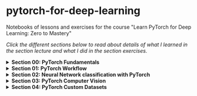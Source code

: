 # pytorch-for-deep-learning
Notebooks of lessons and exercises for the course "Learn PyTorch for Deep Learning: Zero to Mastery"

*Click the different sections below to read about details of what I learned in the section lecture and what I did in the section exercises.*

<details>

<summary><b>Section 00: PyTorch Fundamentals</b></summary>

## Section 00: PyTorch Fundamentals

### Lecture Notebook:

 Going over PyTorch fundamentals such as creating tensors in different ways, finding information about tensors, tensor operations for tensor manipulation, matrix operations, and comparaing PyTorch tensors and NumPy arrays.

### Exercise Notebook:

Simple exercises of creating PyTorch tensors and manipulating them.

</details>

<details>

<summary><b>Section 01: PyTorch Workflow</b></summary>

## Section 01: PyTorch Workflow

### Lecture Notebook:

Going over a PyTorch end-to-end workflow. We start by preparing and loading data, then we build a linear model and we train the data on theh linear model. While training thhe data we plot the curves of the training loss and testing loss. We then go over saving and loading the training model.

### Exercise Notebook:

Replicate the PyTorch workflow using a straight-line dataset. A linear model is created by subclassing `nn.Module`. We create a loss function with `nn.L1Loss` and an optimizer using `torch.optim.SGD`. I train the model and then I made predictions using the test data. Lastly, I saved the trained model's `state_dict` to a file.

![Making predictions with the training data and testing data of a linear dataset with a linear model.][exercise_01]

*Making predictions with the training data and testing data of a linear dataset with a linear model.*

</details>

<details>

<summary><b>Section 02: Neural Network classification with PyTorch</b></summary>

## Section 02: Neural Network classification with PyTorch

### Lecture Notebook:

A 2-D non-linear dataset that forms two concentric circles is used in this lecture. The first model that is used to make predictions is a neural network with two linear layers. The loss was high and the accuracy was low for this model.

![Making predictions on non-linear data with model 0.][lecture_02_00]

*The predictions on 2-D concentric circles dataset of a neural network with 2 linear layers.*

The model was then improved with more linear layers, more hidden units, and more epochs to train on. The results for this "improved" model were also poor. We then tested the model to see if it can make predictions on straight-line data like lecture 01. The improved model had low loss and high accuracy with linear data.

Knowing we needed a model with non-linearity, a [ReLU](https://en.wikipedia.org/wiki/Rectifier_(neural_networks)) activation function was added to create a new model that is able to make predictions on non-linear data. This new non-linear model had a test loss of around 0.035 and a test accuracy of 100%.


![Making predictions on non-linear data with model 1.][lecture_02_01]

*The predictions on 2-D concentric circles dataset of a neural network using the non-linear ReLU activation function.*

In the next part of the lecture, we replicated, with code, non-linear activation functions.

We then built a multi-class classification neural network model (linear->ReLU-Linear->ReLU-Linear). We used [SKLearn's make_blobs dataset](https://scikit-learn.org/stable/modules/generated/sklearn.datasets.make_blobs.html) to make four isotropic Gaussian blobs to classify. This architecture had a testing loss of 0.0266 and over 99.50% test accuracy.

![Decision boundaries on blob dataset][lecture_02_02]

*Decision boundaries on training and testing blob datgasets.*

### Exercise Notebook:

Used [SKLearn's make_moons dataset](https://scikit-learn.org/stable/modules/generated/sklearn.datasets.make_moons.html) where I created 2 moons to attempt to make a decision boundary on. The architecture of the neural network model that I used consisted of 3 hidden linear layers using ReLU activation functions. This model had a test loss of 0.004 and a test accuracy of 100%.

![Decision boundaries on make moons dataset][exercise_02_00]

*Decision boundary on make moons dataset.*

I then created a spiral dataset using a [function](https://cs231n.github.io/neural-networks-case-study/) from Stanford's [CS231n: Deep Learning for Computer Vision course](http://cs231n.stanford.edu/). I first tried a softmax regression model which acheived a test accuracy of 50% with a loss of 0.759.

![Decision bondaries on spiral dataset using softmax regression model][exercise_02_01]

*Decision boundaries on spiral dataset using a softmax regression model.*

To improve accuracy, I created a neural network with one hidden linear layer using a ReLU activation function. Over 100 epoches, this new model achieved 100% accuracy.

![Decision bondaries on spiral dataset using model with one hidden layer][exercise_02_02]

*Decision boundaries on spiral dataset using a neural network model with one hidden layer.*

</details>

<details>

<summary><b>Section 03: PyTorch Computer Vision</b></summary>

## Section 03: PyTorch Computer Vision

### Lecture Notebook:

Made classification predictions on the [FashionMNIST](https://github.com/zalandoresearch/fashion-mnist) dataset. I was introduced to PyTorch [DataLoaders](https://pytorch.org/tutorials/beginner/basics/data_tutorial.html) and timing the training of my model's.

| Model               | Decription                                                                                                                                           |
| ---                 | ---                                                                                                                                                  |
| FashionMNISTModelV0 | Neural Network with 2 linear layers and trained on the CPU                                                                                           |
| FashionMNISTModelV1 | Similar to V0 but trained on the GPU and uses ReLU activation functions in between linear layers to lear non linearity                               |
| FashionMNISTModelV2 | CNN model architecture that replicates TinyVGG used on the [CNN Explainer](https://poloclub.github.io/cnn-explainer/) website and trained on the GPU |

Below is a comparison of model results. All models trained for 3 epochs.

| Model               | loss     | accuracy   | training time  |
| ---                 | ---      | ---        |  ---           |
| FashionMNISTModelV0 | 0.476639 | 83.426518  | 35.320797	   |
| FashionMNISTModelV1 | 0.685001 | 75.019968  | 32.601134      |
| FashionMNISTModelV2 | 0.321644 | 88.448482  | 36.510819      |

We then used matplotlib to print out images of random predictions and we were introduced to confusion matrices and saving and loading the best performing model.

### Exercise Notebook:

I worked with the [MNIST](http://yann.lecun.com/exdb/mnist/) dataset. I used a CNN with the Tiny VGG architecture. Before training I visualized the data. On the test data this model had a test accuracy of 87.39% with a train time 73.076 seconds. I then plotted a confusion matrix to compare the model's predictions to the truth labels. I then visualized wrong predictions and inferred why they may have been classified wrong, which I think this is due to error in data where some images in certain classes look too similar to images in other classes. For example, it is hard to distinguish between images of sneakers and images of ankle boots or images of shirts and images of coats, etc.

![Visual of correct MNIST classifications][exercise_03_00]

*Visual of Tiny VGG predictions on MNIST*

![Confustion matrix for MNIST classifications][exercise_03_01]

*Confustion matrix for MNIST classifications*

![Visual of incorrect MNIST classifications][exercise_03_02]

*Visual of incorrect Tiny VGG predictions on MNIST*

</details>

<details>

<summary><b>Section 04: PyTorch Custom Datasets</b></summary>

## Section 04: PyTorch Custom Datasets

### Lecture Notebook:

Used a custom dataset with a subset of the [Food101](https://colab.research.google.com/corgiredirector?site=https%3A%2F%2Fdata.vision.ee.ethz.ch%2Fcvl%2Fdatasets_extra%2Ffood-101%2F) dataset. This is a datset with pizza, setak, and sushi images. I learned how to create custom datasets, utilize `torchvision.transforms` for data transformation, employ `ImageFolder` and a custom `Dataset` class for loading image data, and apply data augmentation. Additionally we built two models, neither particularly great. One model used the [TinyVGG](https://poloclub.github.io/cnn-explainer/) architecture, and the other also used TinyVGG architecture but augmented the data. I then explored loss curves, compared model results, and made a prediction on a custom image.

![Comparing model results][lecture_04_00]

*A comparison of the results of two different models.*

### Exercise Notebook:

This exercise basically rehashed most of what was done in lecure. I downloaded the same dataset from lecture, created a transform that reshaped the images to 64x64, loaded the image data using `ImageFolder`, and created `DataLoader`s. I then recreated the TinyVGG model for the [CNN Explainer](https://poloclub.github.io/cnn-explainer/) website. Training and testing functions were created as in lecture. I then trained the model for 5, then 20, and then 50 epochs.

![Five epochs results][exercise_04_00]

*Loss and Accuracy after training TinyVGG model for 5 epochs.*

![Twenty epochs results][exercise_04_01]

*Loss and Accuracy after training TinyVGG model for 20 epochs.*

![Fifty epochs results][exercise_04_02]

*Loss and Accuracy after training TinyVGG model for 50 epochs.*

As you can see, our model was over-fitting with the increase of epochs. I then doubled the hidden units from 10 to 20 and then trained a model for 20 epochs.

![20 hidden units results][exercise_04_03]

*Loss and Accuracy after training TinyVGG model with 20 hidden units.*

The results actually looks like it got worse. And, it looks like it's on it's way to overfit if epochs increase.

I then doubled the training data to be used and trained a TinyVGG architecture model for 20 epochs.

![Doubled training data results][exercise_04_04]

*Loss and Accuracy after training TinyVGG model with 20 hidden units and double the training data.*

This is probably our best model yet (75% train accuracy and 66% test accuracy). However, the overall results are not that great.

</details>

[exercise_01]: /images/Exercise_01.jpg
[lecture_02_00]: /images/Lecture_02_00.jpg
[lecture_02_01]: /images/Lecture_02_01.jpg
[lecture_02_02]: /images/Lecture_02_02.jpg
[exercise_02_00]: /images/Exercise_02_00.jpg
[exercise_02_01]: /images/Exercise_02_01.jpg
[exercise_02_02]: /images/Exercise_02_02.jpg
[exercise_03_00]: /images/Exercise_03_00.jpg
[exercise_03_01]: /images/Exercise_03_01.jpg
[exercise_03_02]: /images/Exercise_03_02.jpg
[lecture_04_00]: /images/Lecture_04_00.jpg
[exercise_04_00]: /images/Excercise_04_00.jpg
[exercise_04_01]: /images/Excercise_04_01.jpg
[exercise_04_02]: /images/Excercise_04_02.jpg
[exercise_04_03]: /images/Excercise_04_03.jpg
[exercise_04_04]: /images/Excercise_04_04.jpg
